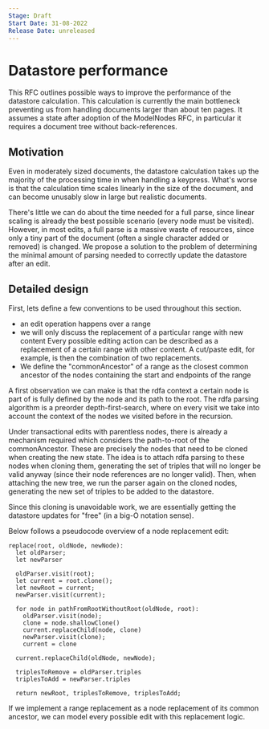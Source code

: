 ```yaml
---
Stage: Draft
Start Date: 31-08-2022
Release Date: unreleased
---
```


# Datastore performance

This RFC outlines possible ways to improve the performance of the datastore calculation. This calculation is 
currently the main bottleneck preventing us from handling documents larger than about ten pages. It assumes a state 
after adoption of the ModelNodes RFC, in particular it requires a document tree without back-references.

## Motivation

Even in moderately sized documents, the datastore calculation takes up the majority of the processing time in when 
handling a keypress. What's worse is that the calculation time scales linearly in the size of the document, and can 
become unusably slow in large but realistic documents. 

There's little we can do about the time needed for a full parse, since linear scaling is already the best possible 
scenario (every node must be visited). However, in most edits, a full parse is a massive waste of resources, since 
only a tiny part of the document (often a single character added or removed) is changed. We propose a solution to the 
problem of determining the minimal amount of parsing needed to correctly update the datastore after an edit.

## Detailed design

First, lets define a few conventions to be used throughout this section.

- an edit operation happens over a range
- we will only discuss the replacement of a particular range with new content
Every possible editing action can be described as a replacement of a certain range with other content.
A cut/paste edit, for example, is then the combination of two replacements.
- We define the "commonAncestor" of a range as the closest common ancestor of the nodes containing the start and 
endpoints of the range 


A first observation we can make is that the rdfa context a certain node is part of is fully defined by the node and 
its path to the root. The rdfa parsing algorithm is a preorder depth-first-search, where on every visit we take into 
account the context of the nodes we visited before in the recursion. 


Under transactional edits with parentless nodes, there is already a mechanism required which considers the 
path-to-root of the commonAncestor. These are precisely the nodes that need to be cloned when creating the new state.
The idea is to attach rdfa parsing to these nodes when cloning them, generating the set of triples that will no 
longer be valid anyway (since their node references are no longer valid). Then, when attaching the new tree, we run 
the parser again on the cloned nodes, generating the new set of triples to be added to the datastore.

Since this cloning is unavoidable work, we are essentially getting the datastore updates for "free" (in a big-O 
notation sense).

Below follows a pseudocode overview of a node replacement edit:

```
replace(root, oldNode, newNode):
  let oldParser;
  let newParser
  
  oldParser.visit(root);
  let current = root.clone();
  let newRoot = current;
  newParser.visit(current);
  
  for node in pathFromRootWithoutRoot(oldNode, root):
    oldParser.visit(node);
    clone = node.shallowClone()
    current.replaceChild(node, clone)
    newParser.visit(clone);
    current = clone 
    
  current.replaceChild(oldNode, newNode);
  
  triplesToRemove = oldParser.triples
  triplesToAdd = newParser.triples
  
  return newRoot, triplesToRemove, triplesToAdd;
```

If we implement a range replacement as a node replacement of its common ancestor, we can model every possible edit 
with this replacement logic.
